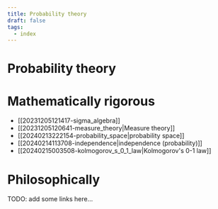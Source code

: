```yaml
---
title: Probability theory
draft: false
tags:
  - index
---
```

# Probability theory

# Mathematically rigorous
- [[20231205121417-sigma_algebra]]
- [[20231205120641-measure_theory|Measure theory]]
- [[20240213222154-probability_space|probability space]]
- [[20240214113708-independence|independence (probability)]]
- [[20240215003508-kolmogorov_s_0_1_law|Kolmogorov's 0-1 law]]

# Philosophically
TODO: add some links here...
